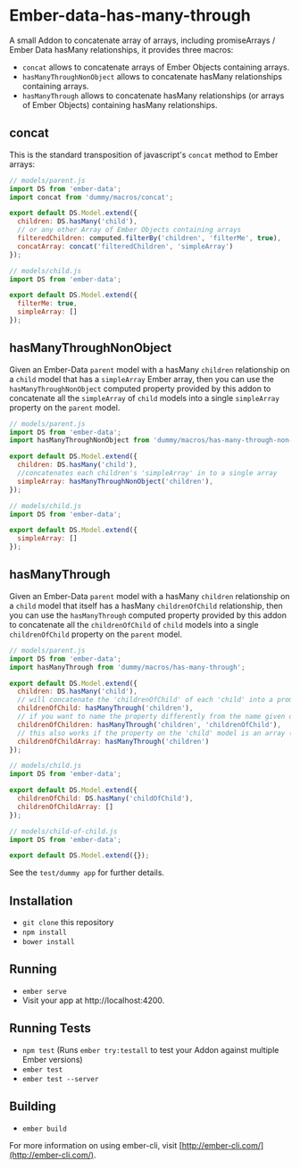 # Ember-data-has-many-through

A small Addon to concatenate array of arrays, including promiseArrays / Ember Data hasMany relationships, it provides three macros:
* `concat` allows to concatenate arrays of Ember Objects containing arrays.
* `hasManyThroughNonObject` allows to concatenate hasMany relationships containing arrays.
* `hasManyThrough` allows to concatenate hasMany relationships (or arrays of Ember Objects) containing hasMany relationships.

## concat

This is the standard transposition of javascript's `concat` method to Ember arrays:

``````javascript
// models/parent.js
import DS from 'ember-data';
import concat from 'dummy/macros/concat';

export default DS.Model.extend({
  children: DS.hasMany('child'),
  // or any other Array of Ember Objects containing arrays
  filteredChildren: computed.filterBy('children', 'filterMe', true),
  concatArray: concat('filteredChildren', 'simpleArray')
});
``````

``````javascript
// models/child.js
import DS from 'ember-data';

export default DS.Model.extend({
  filterMe: true,
  simpleArray: []
});
``````

## hasManyThroughNonObject

Given an Ember-Data `parent` model with a hasMany `children` relationship on a `child` model that has a `simpleArray` Ember array,
then you can use the `hasManyThroughNonObject` computed property provided by this addon to concatenate all the `simpleArray` of `child` models
into a single `simpleArray` property on the `parent` model.

``````javascript
// models/parent.js
import DS from 'ember-data';
import hasManyThroughNonObject from 'dummy/macros/has-many-through-non-object';

export default DS.Model.extend({
  children: DS.hasMany('child'),
  //concatenates each children's 'simpleArray' in to a single array
  simpleArray: hasManyThroughNonObject('children'),
});
``````

``````javascript
// models/child.js
import DS from 'ember-data';

export default DS.Model.extend({
  simpleArray: []
});
``````

## hasManyThrough

Given an Ember-Data `parent` model with a hasMany `children` relationship on a `child` model that itself has a hasMany `childrenOfChild` relationship,
then you can use the `hasManyThrough` computed property provided by this addon to concatenate all the `childrenOfChild` of `child` models
into a single `childrenOfChild` property on the `parent` model.

``````javascript
// models/parent.js
import DS from 'ember-data';
import hasManyThrough from 'dummy/macros/has-many-through';

export default DS.Model.extend({
  children: DS.hasMany('child'),
  // will concatenate the 'childrenOfChild' of each 'child' into a promiseArray CP
  childrenOfChild: hasManyThrough('children'),
  // if you want to name the property differently from the name given on the `children` hasMany property
  childrenOfChildren: hasManyThrough('children', 'childrenOfChild'),
  // this also works if the property on the 'child' model is an array (not a promise)
  childrenOfChildArray: hasManyThrough('children')
});
``````

``````javascript
// models/child.js
import DS from 'ember-data';

export default DS.Model.extend({
  childrenOfChild: DS.hasMany('childOfChild'),
  childrenOfChildArray: []
});
``````

``````javascript
// models/child-of-child.js
import DS from 'ember-data';

export default DS.Model.extend({});
``````

See the `test/dummy app` for further details.

## Installation

* `git clone` this repository
* `npm install`
* `bower install`

## Running

* `ember serve`
* Visit your app at http://localhost:4200.

## Running Tests

* `npm test` (Runs `ember try:testall` to test your Addon against multiple Ember versions)
* `ember test`
* `ember test --server`

## Building

* `ember build`

For more information on using ember-cli, visit [http://ember-cli.com/](http://ember-cli.com/).
